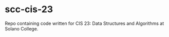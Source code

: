 # scc-cis-23
Repo containing code written for CIS 23: Data Structures and Algorithms at Solano College. 

